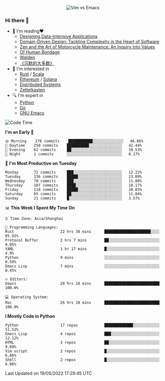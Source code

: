 <p align="center">
    <img src="https://gist.githubusercontent.com/coldnight/e696baffb094e71c96cb302118878eae/raw/40ea5053a6f66cc65f90f437e4173497da225958/banner.gif" alt="Vim vs Emacs" />
</p>

### Hi there 👋

- 📖 I'm reading❤️
    + [Designing Data-Intensive Applications](https://www.oreilly.com/library/view/designing-data-intensive-applications/9781491903063/)
    + [Domain-Driven Design: Tackling Complexity in the Heart of Software](https://www.dddcommunity.org/book/evans_2003/)
    + [Zen and the Art of Motorcycle Maintenance: An Inquiry into Values](https://en.wikipedia.org/wiki/Zen_and_the_Art_of_Motorcycle_Maintenance)
    + [Of Human Bondage](https://en.wikipedia.org/wiki/Of_Human_Bondage)
    + [Walden](https://en.wikipedia.org/wiki/Walden)
    + [《沉默的大多数》](https://en.wikipedia.org/wiki/Silent_majority)
- 🌱 I'm interested in
    + [Rust](https://www.rust-lang.org/) / [Scala](https://www.scala-lang.org/)
    + [Ethereum](https://ethereum.org/en/) / [Solana](https://solana.com/)
	+ [Distributed Systems](https://www.linuxzen.com/notes/topics/20200320174417_%E5%88%86%E5%B8%83%E5%BC%8F/)
	+ [Zettelkasten](https://www.linuxzen.com/notes/notes/20220120080920-slip_box/)
- 🔍 I'm expert in
    + [Python](https://www.python.org/)
    + [Go](https://go.dev/)
    + [GNU Emacs](https://www.gnu.org/software/emacs/)

<!--START_SECTION:waka-->
![Code Time](http://img.shields.io/badge/Code%20Time-0%20secs-blue)

**I'm an Early 🐤** 

```text
🌞 Morning    276 commits    ███████████░░░░░░░░░░░░░░   46.86% 
🌆 Daytime    250 commits    ██████████░░░░░░░░░░░░░░░   42.44% 
🌃 Evening    62 commits     ██░░░░░░░░░░░░░░░░░░░░░░░   10.53% 
🌙 Night      1 commits      ░░░░░░░░░░░░░░░░░░░░░░░░░   0.17%

```
📅 **I'm Most Productive on Tuesday** 

```text
Monday       72 commits     ███░░░░░░░░░░░░░░░░░░░░░░   12.22% 
Tuesday      136 commits    █████░░░░░░░░░░░░░░░░░░░░   23.09% 
Wednesday    70 commits     ███░░░░░░░░░░░░░░░░░░░░░░   11.88% 
Thursday     107 commits    ████░░░░░░░░░░░░░░░░░░░░░   18.17% 
Friday       118 commits    █████░░░░░░░░░░░░░░░░░░░░   20.03% 
Saturday     65 commits     ██░░░░░░░░░░░░░░░░░░░░░░░   11.04% 
Sunday       21 commits     █░░░░░░░░░░░░░░░░░░░░░░░░   3.57%

```


📊 **This Week I Spent My Time On** 

```text
⌚︎ Time Zone: Asia/Shanghai

💬 Programming Languages: 
Rust                     22 hrs 36 mins      █████████████████████░░░░   85.92% 
Protocol Buffer          2 hrs 7 mins        ██░░░░░░░░░░░░░░░░░░░░░░░   8.05% 
YAML                     1 hr 17 mins        █░░░░░░░░░░░░░░░░░░░░░░░░   4.9% 
Python                   9 mins              ░░░░░░░░░░░░░░░░░░░░░░░░░   0.59% 
Emacs Lisp               7 mins              ░░░░░░░░░░░░░░░░░░░░░░░░░   0.45%

🔥 Editors: 
Emacs                    26 hrs 18 mins      █████████████████████████   100.0%

💻 Operating System: 
Mac                      26 hrs 18 mins      █████████████████████████   100.0%

```

**I Mostly Code in Python** 

```text
Python                   17 repos            █████████████░░░░░░░░░░░░   51.52% 
Emacs Lisp               4 repos             ███░░░░░░░░░░░░░░░░░░░░░░   12.12% 
HTML                     3 repos             ██░░░░░░░░░░░░░░░░░░░░░░░   9.09% 
Vim script               2 repos             █░░░░░░░░░░░░░░░░░░░░░░░░   6.06% 
Shell                    2 repos             █░░░░░░░░░░░░░░░░░░░░░░░░   6.06%

```



 Last Updated on 19/05/2022 17:29:45 UTC
<!--END_SECTION:waka-->
